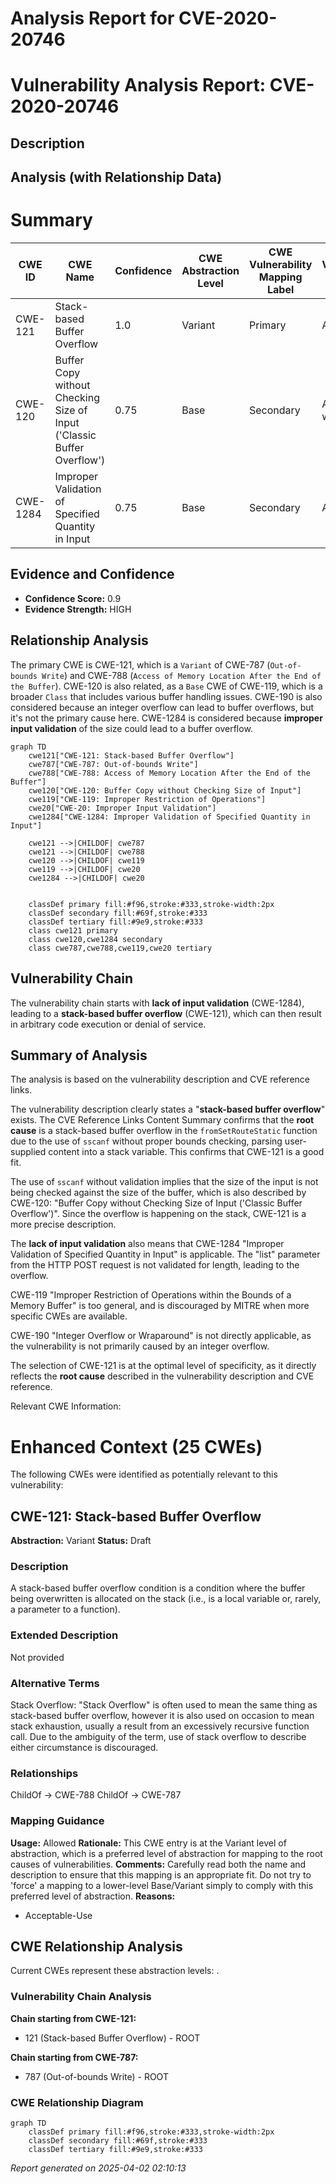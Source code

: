 # Analysis Report for CVE-2020-20746

# Vulnerability Analysis Report: CVE-2020-20746

## Description



## Analysis (with Relationship Data)

# Summary
| CWE ID | CWE Name | Confidence | CWE Abstraction Level | CWE Vulnerability Mapping Label | CWE-Vulnerability Mapping Notes |
|---|---|---|---|---|---|
| CWE-121 | Stack-based Buffer Overflow | 1.0 | Variant | Primary | Allowed |
| CWE-120 | Buffer Copy without Checking Size of Input ('Classic Buffer Overflow') | 0.75 | Base | Secondary | Allowed-with-Review |
| CWE-1284 | Improper Validation of Specified Quantity in Input | 0.75 | Base | Secondary | Allowed |

## Evidence and Confidence

*   **Confidence Score:** 0.9
*   **Evidence Strength:** HIGH

## Relationship Analysis
The primary CWE is CWE-121, which is a `Variant` of CWE-787 (`Out-of-bounds Write`) and CWE-788 (`Access of Memory Location After the End of the Buffer`). CWE-120 is also related, as a `Base` CWE of CWE-119, which is a broader `Class` that includes various buffer handling issues. CWE-190 is also considered because an integer overflow can lead to buffer overflows, but it's not the primary cause here. CWE-1284 is considered because **improper input validation** of the size could lead to a buffer overflow.

```mermaid
graph TD
    cwe121["CWE-121: Stack-based Buffer Overflow"]
    cwe787["CWE-787: Out-of-bounds Write"]
    cwe788["CWE-788: Access of Memory Location After the End of the Buffer"]
    cwe120["CWE-120: Buffer Copy without Checking Size of Input"]
    cwe119["CWE-119: Improper Restriction of Operations"]
    cwe20["CWE-20: Improper Input Validation"]
    cwe1284["CWE-1284: Improper Validation of Specified Quantity in Input"]
    
    cwe121 -->|CHILDOF| cwe787
    cwe121 -->|CHILDOF| cwe788
    cwe120 -->|CHILDOF| cwe119
    cwe119 -->|CHILDOF| cwe20
    cwe1284 -->|CHILDOF| cwe20
    

    classDef primary fill:#f96,stroke:#333,stroke-width:2px
    classDef secondary fill:#69f,stroke:#333
    classDef tertiary fill:#9e9,stroke:#333
    class cwe121 primary
    class cwe120,cwe1284 secondary
    class cwe787,cwe788,cwe119,cwe20 tertiary
```

## Vulnerability Chain
The vulnerability chain starts with **lack of input validation** (CWE-1284), leading to a **stack-based buffer overflow** (CWE-121), which can then result in arbitrary code execution or denial of service.

## Summary of Analysis
The analysis is based on the vulnerability description and CVE reference links.

The vulnerability description clearly states a "**stack-based buffer overflow**" exists. The CVE Reference Links Content Summary confirms that the **root cause** is a stack-based buffer overflow in the `fromSetRouteStatic` function due to the use of `sscanf` without proper bounds checking, parsing user-supplied content into a stack variable. This confirms that CWE-121 is a good fit.

The use of `sscanf` without validation implies that the size of the input is not being checked against the size of the buffer, which is also described by CWE-120: "Buffer Copy without Checking Size of Input ('Classic Buffer Overflow')". Since the overflow is happening on the stack, CWE-121 is a more precise description.

The **lack of input validation** also means that CWE-1284 "Improper Validation of Specified Quantity in Input" is applicable. The "list" parameter from the HTTP POST request is not validated for length, leading to the overflow.

CWE-119 "Improper Restriction of Operations within the Bounds of a Memory Buffer" is too general, and is discouraged by MITRE when more specific CWEs are available.

CWE-190 "Integer Overflow or Wraparound" is not directly applicable, as the vulnerability is not primarily caused by an integer overflow.

The selection of CWE-121 is at the optimal level of specificity, as it directly reflects the **root cause** described in the vulnerability description and CVE reference.

Relevant CWE Information:

# Enhanced Context (25 CWEs)
The following CWEs were identified as potentially relevant to this vulnerability:

## CWE-121: Stack-based Buffer Overflow
**Abstraction:** Variant
**Status:** Draft

### Description
A stack-based buffer overflow condition is a condition where the buffer being overwritten is allocated on the stack (i.e., is a local variable or, rarely, a parameter to a function).

### Extended Description
Not provided

### Alternative Terms
Stack Overflow: "Stack Overflow" is often used to mean the same thing as stack-based buffer overflow, however it is also used on occasion to mean stack exhaustion, usually a result from an excessively recursive function call. Due to the ambiguity of the term, use of stack overflow to describe either circumstance is discouraged.

### Relationships
ChildOf -> CWE-788
ChildOf -> CWE-787

### Mapping Guidance
**Usage:** Allowed
**Rationale:** This CWE entry is at the Variant level of abstraction, which is a preferred level of abstraction for mapping to the root causes of vulnerabilities.
**Comments:** Carefully read both the name and description to ensure that this mapping is an appropriate fit. Do not try to 'force' a mapping to a lower-level Base/Variant simply to comply with this preferred level of abstraction.
**Reasons:**
- Acceptable-Use


## CWE Relationship Analysis

Current CWEs represent these abstraction levels: .


### Vulnerability Chain Analysis

**Chain starting from CWE-121:**
- 121 (Stack-based Buffer Overflow) - ROOT


**Chain starting from CWE-787:**
- 787 (Out-of-bounds Write) - ROOT



### CWE Relationship Diagram

```mermaid
graph TD
    classDef primary fill:#f96,stroke:#333,stroke-width:2px
    classDef secondary fill:#69f,stroke:#333
    classDef tertiary fill:#9e9,stroke:#333
```



*Report generated on 2025-04-02 02:10:13*
